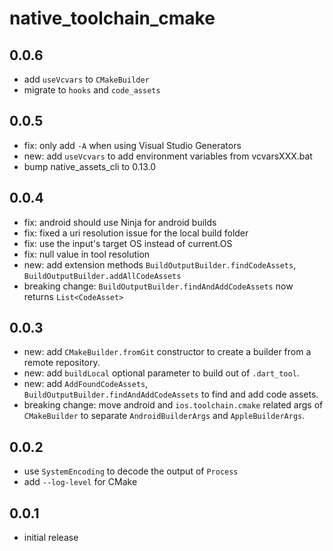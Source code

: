 # native_toolchain_cmake

## 0.0.6

- add `useVcvars` to `CMakeBuilder`
- migrate to `hooks` and `code_assets`

## 0.0.5

- fix: only add `-A` when using Visual Studio Generators
- new: add `useVcvars` to add environment variables from vcvarsXXX.bat
- bump native_assets_cli to 0.13.0

## 0.0.4

- fix: android should use Ninja for android builds
- fix: fixed a uri resolution issue for the local build folder
- fix: use the input's target OS instead of current.OS
- fix: null value in tool resolution
- new: add extension methods `BuildOutputBuilder.findCodeAssets`, `BuildOutputBuilder.addAllCodeAssets`
- breaking change: `BuildOutputBuilder.findAndAddCodeAssets` now returns `List<CodeAsset>`

## 0.0.3

- new: add `CMakeBuilder.fromGit` constructor to create a builder from a remote repository.
- new: add `buildLocal` optional parameter to build out of `.dart_tool`.
- new: add `AddFoundCodeAssets`, `BuildOutputBuilder.findAndAddCodeAssets` to find and add code assets.
- breaking change: move android and `ios.toolchain.cmake` related args of `CMakeBuilder` to separate `AndroidBuilderArgs` and `AppleBuilderArgs`.

## 0.0.2

- use `SystemEncoding` to decode the output of `Process`
- add `--log-level` for CMake

## 0.0.1

- initial release
